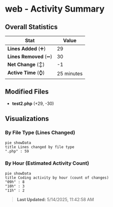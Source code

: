 # web - Activity Summary 

## Overall Statistics

| Stat                   | Value                                                             |
| ---------------------- | ----------------------------------------------------------------- |
| **Lines Added** (➕)   | 29                                          |
| **Lines Removed** (➖) | 30                                        |
| **Net Change** (↕)    | -1                |
| **Active Time** (⌚)   | 25 minutes |


## Modified Files
- **test2.php** (+29, -30)

## Visualizations

### By File Type (Lines Changed)

```mermaid
pie showData
title Lines changed by file type
".php" : 59
```

### By Hour (Estimated Activity Count)

```mermaid
pie showData
title Coding activity by hour (count of changes)
"09h" : 8
"10h" : 3
"11h" : 2
```


> **Last Updated:** 5/14/2025, 11:42:58 AM